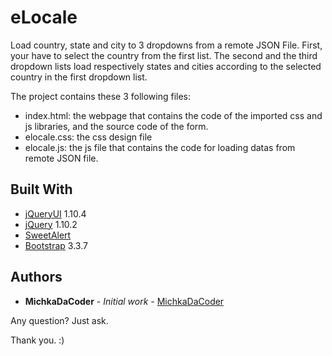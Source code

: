 # eLocale
Load country, state and city to 3 dropdowns from a remote JSON File. First, your have to select the country from the first list. The second and the third dropdown lists load respectively states and cities
according to the selected country in the first dropdown list. 

The project contains these 3 following files:
  - index.html: the webpage that contains the code of the imported css and js libraries, and the source code of the form.
  - elocale.css: the css design file
  - elocale.js: the js file that contains the code for loading datas from remote JSON file.
  
## Built With

  - [jQueryUI](https://jqueryui.com/) 1.10.4
  - [jQuery](https://jquery.com/) 1.10.2
  - [SweetAlert](https://sweetalert.js.org/)
  - [Bootstrap](https://getbootstrap.com/docs/3.3/) 3.3.7

## Authors

* **MichkaDaCoder** - *Initial work* - [MichkaDaCoder](https://github.com/MichkaDaCoder)


Any question? Just ask.

Thank you. :)
